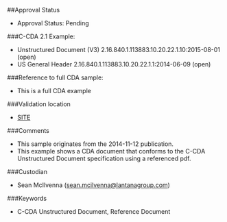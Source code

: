 ##Approval Status 

* Approval Status: Pending

###C-CDA 2.1 Example:

* Unstructured Document (V3) 2.16.840.1.113883.10.20.22.1.10:2015-08-01 (open)
* US General Header 2.16.840.1.113883.10.20.22.1.1:2014-06-09 (open)

###Reference to full CDA sample:
* This is a full CDA example


###Validation location

* [SITE](https://sitenv.org/sandbox-ccda/ccda-validator)


###Comments

* This sample originates from the 2014-11-12 publication.
* This example shows a CDA document that conforms to the C-CDA Unstructured Document specification using a referenced pdf.

###Custodian

* Sean McIlvenna (sean.mcilvenna@lantanagroup.com)


###Keywords

* C-CDA Unstructured Document, Reference Document
